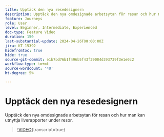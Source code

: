 ```yaml
---
title: Upptäck den nya resedesignern
description: Upptäck den nya omdesignade arbetsytan för resan och hur man kan utnyttja liverapporter under resor.
feature: Journeys
role: User
level: Beginner, Intermediate, Experienced
doc-type: Feature Video
duration: 150
last-substantial-update: 2024-04-26T00:00:00Z
jira: KT-15392
hidefromtoc: true
hide: true
source-git-commit: e1b7bd76b1f496b5f43f39004d393739f3e1e0c2
workflow-type: tm+mt
source-wordcount: '40'
ht-degree: 5%

---
```



# Upptäck den nya resedesignern

Upptäck den nya omdesignade arbetsytan för resan och hur man kan utnyttja liverapporter under resor.

>[!VIDEO](https://video.tv.adobe.com/v/3428767/?learn=on){transcript=true}

